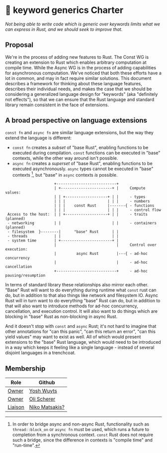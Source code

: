 # 📜 keyword generics Charter

_Not being able to write code which is generic over keywords limits what we can
express in Rust, and we should seek to improve that._
<!--
 Provide an introduction summarising the goals and motivation behind your
 initiative.
-->

## Proposal

We're in the process of adding new features to Rust. The Const WG is creating an
extension to Rust which enables arbitrary computation at compile time.
While the Async WG is in the process of adding capabilities for asynchronous
computation. We've noticed that both these efforts have a lot in common, and may
in fact require similar solutions. This document describes a framework for
thinking about these language features, describes their individual needs, and
makes the case that we should be considering a generalized language design for
"keywords" (aka "definitely not effects"), so that we can ensure that the Rust
language and standard library remain consistent in the face of extensions.

## A broad perspective on language extensions

`const fn` and `async fn` are similar language extensions, but the way they
extend the language is different:

- `const fn` creates a *subset* of "base Rust", enabling functions to be
executed during compilation. `const` functions can be executed in "base"
contexts, while the other way around isn't possible.
- `async fn` creates a *superset* of "base Rust", enabling functions to be
executed asynchronously. `async` types cannot be executed in "base" contexts
[^bridge], but "base" in `async` contexts _is_ possible.

[^bridge]: In order to bridge async and non-async Rust, functionality such as
`thread::block_on` or `async fn` must be used, which runs a future to completion
from a synchronous context. `const` Rust does not require such a bridge, since
the difference in contexts is "compile time" and "run-time".

```
                      +---------------------------+                               
                      | +-----------------------+ |     Compute values:
                      | | +-------------------+ | |     - types
                      | | |                   | | |     - numbers
                      | | |    const Rust     |-------{ - functions               
                      | | |                   | | |     - control flow            
 Access to the host:  | | +-------------------+ | |     - traits (planned)                 
 - networking         | |                       | |     - containers (planned)
 - filesystem  }--------|      "base" Rust      | |                               
 - threads            | |                       | |                               
 - system time        | +-----------------------+ |     
                      |                           |     Control over execution:      
                      |         async Rust        |---{ - ad-hoc concurrency      
                      |                           |     - ad-hoc cancellation     
                      +---------------------------+     - ad-hoc pausing/resumption

```

In terms of standard library these relationships also mirror each other. "Base"
Rust will want to do everything during runtime what `const` rust can do, but in
addition to that also things like network and filesystem IO. Async Rust will in
turn want to do everything "base" Rust can do, but in addition to that will also
want to introduce methods for ad-hoc concurrency, cancellation, and execution
control. It will also want to do things which are blocking in "base" Rust as
non-blocking in async Rust.

And it doesn't stop with `const` and `async` Rust; it's not hard to imagine that
other annotations for "can this panic", "can this return an error", "can this
yield values" may want to exist as well. All of which would present extensions
to the "base" Rust language, which would need to be introduced in a way which
keeps it feeling like a single language - instead of several disjoint languages
in a trenchcoat.

## Membership

| Role      | Github                            |
|-----------|-----------------------------------|
| [Owner]   | [Yosh Wuyts](https://github.com/yoshuawuyts) |
| [Owner]   | [Oli Scherer](https://github.com/oli-obk) |
| [Liaison] | [Niko Matsakis?](https://github.com/nikomatsakis) |

[Owner]: https://lang-team.rust-lang.org/initiatives/process/roles/owner.html
[Liaison]: https://lang-team.rust-lang.org/initiatives/process/roles/liaison.html
